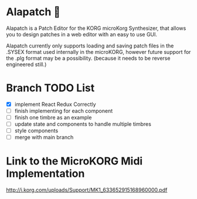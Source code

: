 # Alapatch :musical_keyboard:

Alapatch is a Patch Editor for the KORG microKorg Synthesizer, that allows you to design patches in a web editor with an easy to use GUI.

Alapatch currently only supports loading and saving patch files in the .SYSEX format used internally in the microKORG, however future support for the .plg format may be a possibility. (because it needs to be reverse engineered still.)

# Branch TODO List

-   [x] implement React Redux Correctly
-   [ ] finish implementing for each component
-   [ ] finish one timbre as an example
-   [ ] update state and components to handle multiple timbres
-   [ ] style components
-   [ ] merge with main branch

# Link to the MicroKORG Midi Implementation

http://i.korg.com/uploads/Support/MK1_633652915168960000.pdf
